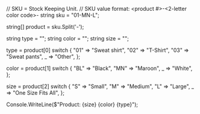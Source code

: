 // SKU = Stock Keeping Unit. 
// SKU value format: <product #>-<2-letter color code>-<size code>
string sku = "01-MN-L";

string[] product = sku.Split('-');

string type = "";
string color = "";
string size = "";

type = product[0] switch
{
    "01" => "Sweat shirt",
    "02" => "T-Shirt",
    "03" => "Sweat pants",
    _ => "Other",
};

color = product[1] switch
{
    "BL" => "Black",
    "MN" => "Maroon",
    _ => "White",
};

size = product[2] switch
{
    "S" => "Small",
    "M" => "Medium",
    "L" => "Large",
    _ => "One Size Fits All",
};

Console.WriteLine($"Product: {size} {color} {type}");